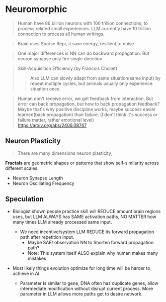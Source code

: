 # Neuromorphic
>
> Human have 86 billion neurons with 100 trillion connections, to process related small experiences. LLM currently have 10 trillion connection to process all human writings.

> Brain uses Sparse Repr, it save energy, resilient to noise

> One major differences is NN can do backward propagation. But neuron synapse only fire single direction.

> Skill-Acquisition Efficiency (by Francois Chollet)
>> Also LLM can slowly adapt from same situation(same input) by repeat multiple cycles, but animals usually only experience situation once.

> Human don't receive error, we get feedback from interaction. But error can back propagation, but how to back propagation feedback? Maybe that's why positive discipline works, maybe success easier learned(back propagation) than failure. (I don't think it's success or failure matter, rather emotional level) <https://arxiv.org/abs/2406.08747>
>
## Neuron Plasticity
>
> There are many dimensions neuron plasticity;

**Fractals** are geometric shapes or patterns that show self-similarity across different scales.

- Neuron Synapse Length
- Neuron Oscillating Frequency

## Speculation

- Biologist shown people practice skill will REDUCE amount brain regions uses, but LLM ALWAYS has SAME activation paths, NO MATTER how many times LLM already processed same input.
  - We need incentive/system LLM REDUCE its forward propagation path after repetition input.
    - Maybe SAE/ observation NN to Shorten forward propagation path?
    - Note: This system itself ALSO explain why human makes many mistakes

- Most likely things evolution optimize for long time will be harder to achieve in AI.
  - Parameter is similar to gene, DNA often has duplicate genes, allow intermediate modification without disrupt current process. More parameter in LLM allows more paths get to desire network.
